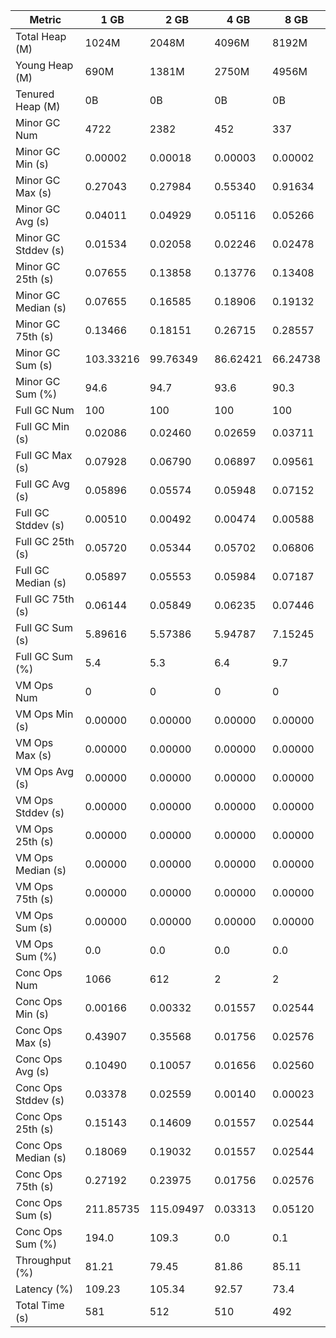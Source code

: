 | Metric | 1 GB | 2 GB | 4 GB | 8 GB |
|------|----|----|----|----|
| Total Heap (M) | 1024M | 2048M | 4096M | 8192M |
| Young Heap (M) | 690M | 1381M | 2750M | 4956M |
| Tenured Heap (M) | 0B | 0B | 0B | 0B |
| Minor GC Num | 4722 | 2382 | 452 | 337 |
| Minor GC Min (s) | 0.00002 | 0.00018 | 0.00003 | 0.00002 |
| Minor GC Max (s) | 0.27043 | 0.27984 | 0.55340 | 0.91634 |
| Minor GC Avg (s) | 0.04011 | 0.04929 | 0.05116 | 0.05266 |
| Minor GC Stddev (s) | 0.01534 | 0.02058 | 0.02246 | 0.02478 |
| Minor GC 25th (s) | 0.07655 | 0.13858 | 0.13776 | 0.13408 |
| Minor GC Median (s) | 0.07655 | 0.16585 | 0.18906 | 0.19132 |
| Minor GC 75th (s) | 0.13466 | 0.18151 | 0.26715 | 0.28557 |
| Minor GC Sum (s) | 103.33216 | 99.76349 | 86.62421 | 66.24738 |
| Minor GC Sum (%) | 94.6 | 94.7 | 93.6 | 90.3 |
| Full GC Num | 100 | 100 | 100 | 100 |
| Full GC Min (s) | 0.02086 | 0.02460 | 0.02659 | 0.03711 |
| Full GC Max (s) | 0.07928 | 0.06790 | 0.06897 | 0.09561 |
| Full GC Avg (s) | 0.05896 | 0.05574 | 0.05948 | 0.07152 |
| Full GC Stddev (s) | 0.00510 | 0.00492 | 0.00474 | 0.00588 |
| Full GC 25th (s) | 0.05720 | 0.05344 | 0.05702 | 0.06806 |
| Full GC Median (s) | 0.05897 | 0.05553 | 0.05984 | 0.07187 |
| Full GC 75th (s) | 0.06144 | 0.05849 | 0.06235 | 0.07446 |
| Full GC Sum (s) | 5.89616 | 5.57386 | 5.94787 | 7.15245 |
| Full GC Sum (%) | 5.4 | 5.3 | 6.4 | 9.7 |
| VM Ops Num | 0 | 0 | 0 | 0 |
| VM Ops Min (s) | 0.00000 | 0.00000 | 0.00000 | 0.00000 |
| VM Ops Max (s) | 0.00000 | 0.00000 | 0.00000 | 0.00000 |
| VM Ops Avg (s) | 0.00000 | 0.00000 | 0.00000 | 0.00000 |
| VM Ops Stddev (s) | 0.00000 | 0.00000 | 0.00000 | 0.00000 |
| VM Ops 25th (s) | 0.00000 | 0.00000 | 0.00000 | 0.00000 |
| VM Ops Median (s) | 0.00000 | 0.00000 | 0.00000 | 0.00000 |
| VM Ops 75th (s) | 0.00000 | 0.00000 | 0.00000 | 0.00000 |
| VM Ops Sum (s) | 0.00000 | 0.00000 | 0.00000 | 0.00000 |
| VM Ops Sum (%) | 0.0 | 0.0 | 0.0 | 0.0 |
| Conc Ops Num | 1066 | 612 | 2 | 2 |
| Conc Ops Min (s) | 0.00166 | 0.00332 | 0.01557 | 0.02544 |
| Conc Ops Max (s) | 0.43907 | 0.35568 | 0.01756 | 0.02576 |
| Conc Ops Avg (s) | 0.10490 | 0.10057 | 0.01656 | 0.02560 |
| Conc Ops Stddev (s) | 0.03378 | 0.02559 | 0.00140 | 0.00023 |
| Conc Ops 25th (s) | 0.15143 | 0.14609 | 0.01557 | 0.02544 |
| Conc Ops Median (s) | 0.18069 | 0.19032 | 0.01557 | 0.02544 |
| Conc Ops 75th (s) | 0.27192 | 0.23975 | 0.01756 | 0.02576 |
| Conc Ops Sum (s) | 211.85735 | 115.09497 | 0.03313 | 0.05120 |
| Conc Ops Sum (%) | 194.0 | 109.3 | 0.0 | 0.1 |
| Throughput (%) | 81.21 | 79.45 | 81.86 | 85.11 |
| Latency (%) | 109.23 | 105.34 | 92.57 | 73.4 |
| Total Time (s) | 581 | 512 | 510 | 492 |
